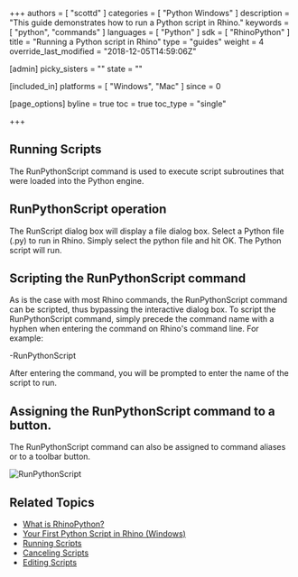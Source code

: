 +++
authors = [ "scottd" ]
categories = [ "Python Windows" ]
description = "This guide demonstrates how to run a Python script in Rhino."
keywords = [ "python", "commands" ]
languages = [ "Python" ]
sdk = [ "RhinoPython" ]
title = "Running a Python script in Rhino"
type = "guides"
weight = 4
override_last_modified = "2018-12-05T14:59:06Z"

[admin]
picky_sisters = ""
state = ""

[included_in]
platforms = [ "Windows", "Mac" ]
since = 0

[page_options]
byline = true
toc = true
toc_type = "single"

+++

## Running Scripts

The RunPythonScript command is used to execute script subroutines that were loaded into the Python engine.

## RunPythonScript operation

The RunScript dialog box will display a file dialog box.  Select a Python file (.py) to run in Rhino.  Simply select the python file and hit OK. The Python script will run.

## Scripting the RunPythonScript command

As is the case with most Rhino commands, the RunPythonScript command can be scripted, thus bypassing the interactive dialog box.  To script the RunPythonScript command, simply precede the command name with a hyphen when entering the command on Rhino's command line.  For example:

-RunPythonScript

After entering the command, you will be prompted to enter the name of the script to run.

## Assigning the RunPythonScript command to a button.

The RunPythonScript command can also be assigned to command aliases or to a toolbar button.

<img src="/images/runpythonscript.png" alt="RunPythonScript">

<!-- TODO: Does RunPython actually run this way: When assigned to a toolbar button, the RunPythonScript can execute raw Python code.  To embed raw Python code on a button, make sure to surround the code with an opening and closing parenthesis.-->

## Related Topics

- [What is RhinoPython?](/guides/rhinopython/what-is-rhinopython)
- [Your First Python Script in Rhino (Windows)](/guides/rhinopython/your-first-python-script-in-rhino-windows)
- [Running Scripts](/guides/rhinopython/python-running-scripts)
- [Canceling Scripts](/guides/rhinopython/python-canceling-scripts)
- [Editing Scripts](/guides/rhinopython/python-editing-scripts)
